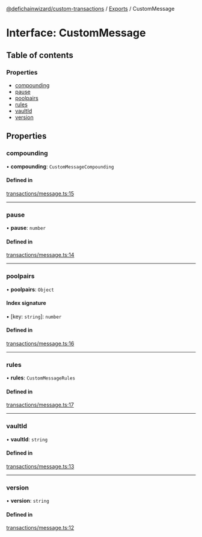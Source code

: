[@defichainwizard/custom-transactions](../README.md) / [Exports](../modules.md) / CustomMessage

# Interface: CustomMessage

## Table of contents

### Properties

- [compounding](CustomMessage.md#compounding)
- [pause](CustomMessage.md#pause)
- [poolpairs](CustomMessage.md#poolpairs)
- [rules](CustomMessage.md#rules)
- [vaultId](CustomMessage.md#vaultid)
- [version](CustomMessage.md#version)

## Properties

### compounding

• **compounding**: `CustomMessageCompounding`

#### Defined in

[transactions/message.ts:15](https://github.com/DeFiChain-Wizard/custom-transcation-library/blob/d5876e6/src/transactions/message.ts#L15)

___

### pause

• **pause**: `number`

#### Defined in

[transactions/message.ts:14](https://github.com/DeFiChain-Wizard/custom-transcation-library/blob/d5876e6/src/transactions/message.ts#L14)

___

### poolpairs

• **poolpairs**: `Object`

#### Index signature

▪ [key: `string`]: `number`

#### Defined in

[transactions/message.ts:16](https://github.com/DeFiChain-Wizard/custom-transcation-library/blob/d5876e6/src/transactions/message.ts#L16)

___

### rules

• **rules**: `CustomMessageRules`

#### Defined in

[transactions/message.ts:17](https://github.com/DeFiChain-Wizard/custom-transcation-library/blob/d5876e6/src/transactions/message.ts#L17)

___

### vaultId

• **vaultId**: `string`

#### Defined in

[transactions/message.ts:13](https://github.com/DeFiChain-Wizard/custom-transcation-library/blob/d5876e6/src/transactions/message.ts#L13)

___

### version

• **version**: `string`

#### Defined in

[transactions/message.ts:12](https://github.com/DeFiChain-Wizard/custom-transcation-library/blob/d5876e6/src/transactions/message.ts#L12)

